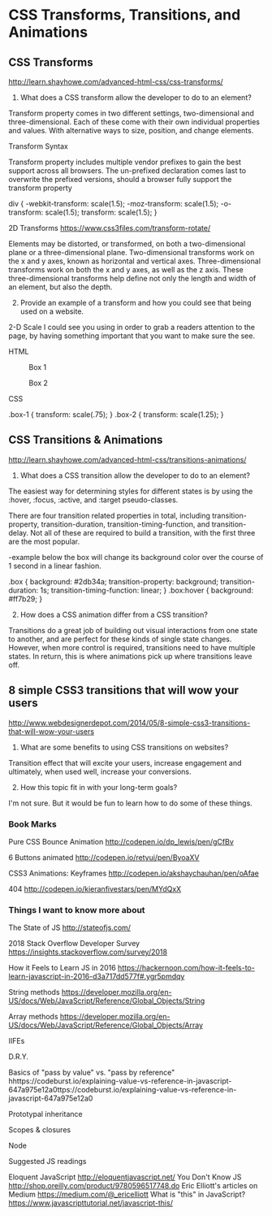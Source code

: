 # CSS Transforms, Transitions, and Animations


## CSS Transforms
http://learn.shayhowe.com/advanced-html-css/css-transforms/


1. What does a CSS transform allow the developer to do to an element?

Transform property comes in two different settings, two-dimensional and three-dimensional. Each of these come with their own individual properties and values. With alternative ways to size, position, and change elements.

Transform Syntax

Transform property includes multiple vendor prefixes to gain the best support across all browsers. The un-prefixed declaration comes last to overwrite the prefixed versions, should a browser fully support the transform property

div {
  -webkit-transform: scale(1.5);
     -moz-transform: scale(1.5);
       -o-transform: scale(1.5);
          transform: scale(1.5);
}


2D Transforms https://www.css3files.com/transform-rotate/

Elements may be distorted, or transformed, on both a two-dimensional plane or a three-dimensional plane. Two-dimensional transforms work on the x and y axes, known as horizontal and vertical axes. Three-dimensional transforms work on both the x and y axes, as well as the z axis. These three-dimensional transforms help define not only the length and width of an element, but also the depth.



2. Provide an example of a transform and how you could see that being used on a website.

2-D Scale I could see you using in order to grab a readers attention to the page, by having something important that you want to make sure the see.

HTML

<figure class="box-1">Box 1</figure>
<figure class="box-2">Box 2</figure>

              
CSS

.box-1 {
  transform: scale(.75);
}
.box-2 {
  transform: scale(1.25);
}



## CSS Transitions & Animations
http://learn.shayhowe.com/advanced-html-css/transitions-animations/


1. What does a CSS transition allow the developer to do to an element?

 The easiest way for determining styles for different states is by using the :hover, :focus, :active, and :target pseudo-classes.

 There are four transition related properties in total, including transition-property, transition-duration, transition-timing-function, and transition-delay. Not all of these are required to build a transition, with the first three are the most popular.

 -example below the box will change its background color over the course of 1 second in a linear fashion.

 .box {
  background: #2db34a;
  transition-property: background;
  transition-duration: 1s;
  transition-timing-function: linear;
}
.box:hover {
  background: #ff7b29;
}


2. How does a CSS animation differ from a CSS transition?

Transitions do a great job of building out visual interactions from one state to another, and are perfect for these kinds of single state changes. However, when more control is required, transitions need to have multiple states. In return, this is where animations pick up where transitions leave off.


## 8 simple CSS3 transitions that will wow your users
http://www.webdesignerdepot.com/2014/05/8-simple-css3-transitions-that-will-wow-your-users


1. What are some benefits to using CSS transitions on websites?

Transition effect that will excite your users, increase engagement and ultimately, when used well, increase your conversions.

2. How this topic fit in with your long-term goals?

I'm not sure. But it would be fun to learn how to do some of these things.



### Book Marks

Pure CSS Bounce Animation
http://codepen.io/dp_lewis/pen/gCfBv


6 Buttons animated
http://codepen.io/retyui/pen/ByoaXV


CSS3 Animations: Keyframes
http://codepen.io/akshaychauhan/pen/oAfae


404
http://codepen.io/kieranfivestars/pen/MYdQxX



### Things I want to know more about

The State of JS   http://stateofjs.com/

2018 Stack Overflow Developer Survey  https://insights.stackoverflow.com/survey/2018

How it Feels to Learn JS in 2016  https://hackernoon.com/how-it-feels-to-learn-javascript-in-2016-d3a717dd577f#.ygr5pmdqy

String methods  https://developer.mozilla.org/en-US/docs/Web/JavaScript/Reference/Global_Objects/String

Array methods  https://developer.mozilla.org/en-US/docs/Web/JavaScript/Reference/Global_Objects/Array

IIFEs

D.R.Y.

Basics of "pass by value" vs. "pass by reference"   hhttps://codeburst.io/explaining-value-vs-reference-in-javascript-647a975e12a0ttps://codeburst.io/explaining-value-vs-reference-in-javascript-647a975e12a0

Prototypal inheritance  

Scopes & closures

Node

Suggested JS readings

Eloquent JavaScript   http://eloquentjavascript.net/
You Don't Know JS     http://shop.oreilly.com/product/9780596517748.do
Eric Elliott's articles on Medium  https://medium.com/@_ericelliott
What is "this" in JavaScript?  https://www.javascripttutorial.net/javascript-this/
